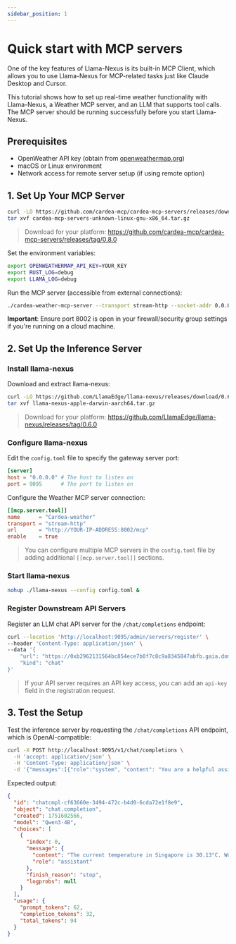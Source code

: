 ```yaml
---
sidebar_position: 1
---
```


# Quick start with MCP servers

One of the key features of Llama-Nexus is its built-in MCP Client, which allows you to use Llama-Nexus for MCP-related tasks just like Claude Desktop and Cursor.

This tutorial shows how to set up real-time weather functionality with Llama-Nexus, a Weather MCP server, and an LLM that supports tool calls. The MCP server should be running successfully before you start Llama-Nexus.

## Prerequisites

- OpenWeather API key (obtain from [openweathermap.org](https://openweathermap.org))
- macOS or Linux environment
- Network access for remote server setup (if using remote option)

## 1. Set Up Your MCP Server

```bash
curl -LO https://github.com/cardea-mcp/cardea-mcp-servers/releases/download/0.8.0/cardea-mcp-servers-unknown-linux-gnu-x86_64.tar.gz
tar xvf cardea-mcp-servers-unknown-linux-gnu-x86_64.tar.gz
```
> Download for your platform: https://github.com/cardea-mcp/cardea-mcp-servers/releases/tag/0.8.0

Set the environment variables:

```bash
export OPENWEATHERMAP_API_KEY=YOUR_KEY
export RUST_LOG=debug
export LLAMA_LOG=debug
```

Run the MCP server (accessible from external connections):

```bash
./cardea-weather-mcp-server --transport stream-http --socket-addr 0.0.0.0:8002
```

**Important**: Ensure port 8002 is open in your firewall/security group settings if you're running on a cloud machine.

## 2. Set Up the Inference Server

### Install llama-nexus

Download and extract llama-nexus:

```bash
curl -LO https://github.com/LlamaEdge/llama-nexus/releases/download/0.6.0/llama-nexus-apple-darwin-aarch64.tar.gz
tar xvf llama-nexus-apple-darwin-aarch64.tar.gz
```

> Download for your platform: https://github.com/LlamaEdge/llama-nexus/releases/tag/0.6.0

### Configure llama-nexus

Edit the `config.toml` file to specify the gateway server port:

```toml
[server]
host = "0.0.0.0" # The host to listen on
port = 9095      # The port to listen on
```

Configure the Weather MCP server connection:


```toml
[[mcp.server.tool]]
name      = "Cardea-weather"
transport = "stream-http"
url       = "http://YOUR-IP-ADDRESS:8002/mcp"
enable    = true
```
> You can configure multiple MCP servers in the `config.toml` file by adding additional `[[mcp.server.tool]]` sections.

### Start llama-nexus

```bash
nohup ./llama-nexus --config config.toml &
```

### Register Downstream API Servers

Register an LLM chat API server for the `/chat/completions` endpoint:

```bash
curl --location 'http://localhost:9095/admin/servers/register' \
--header 'Content-Type: application/json' \
--data '{
    "url": "https://0xb2962131564bc854ece7b0f7c8c9a8345847abfb.gaia.domains/v1",
    "kind": "chat"
}'
```

> If your API server requires an API key access, you can add an `api-key` field in the registration request.

## 3. Test the Setup

Test the inference server by requesting the `/chat/completions` API endpoint, which is OpenAI-compatible:

```bash
curl -X POST http://localhost:9095/v1/chat/completions \
  -H 'accept: application/json' \
  -H 'Content-Type: application/json' \
  -d '{"messages":[{"role":"system", "content": "You are a helpful assistant. You will use the tool to solve user problems."},{"role":"user", "content": "What is the weather in Singapore?"}]}'
```

Expected output:

```json
{
  "id": "chatcmpl-cf63660e-3494-472c-b4d0-6cda72e1f8e9",
  "object": "chat.completion",
  "created": 1751602566,
  "model": "Qwen3-4B",
  "choices": [
    {
      "index": 0,
      "message": {
        "content": "The current temperature in Singapore is 30.13°C. Would you like to know the weather forecast for the next few days as well?",
        "role": "assistant"
      },
      "finish_reason": "stop",
      "logprobs": null
    }
  ],
  "usage": {
    "prompt_tokens": 62,
    "completion_tokens": 32,
    "total_tokens": 94
  }
}
```

